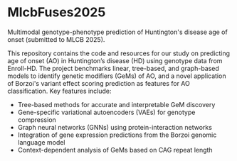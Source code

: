 # MlcbFuses2025
Multimodal genotype-phenotype prediction of Huntington's disease age of onset (submitted to MLCB 2025).

This repository contains the code and resources for our study on predicting age of onset (AO) in Huntington’s disease (HD) using genotype data from Enroll-HD. The project benchmarks linear, tree-based, and graph-based models to identify genetic modifiers (GeMs) of AO, and a novel application of Borzoi's variant effect scoring prediction as features for AO classification. Key features include:

- Tree-based methods for accurate and interpretable GeM discovery
- Gene-specific variational autoencoders (VAEs) for genotype compression
- Graph neural networks (GNNs) using protein-interaction networks
- Integration of gene expression predictions from the Borzoi genomic language model
- Context-dependent analysis of GeMs based on CAG repeat length
